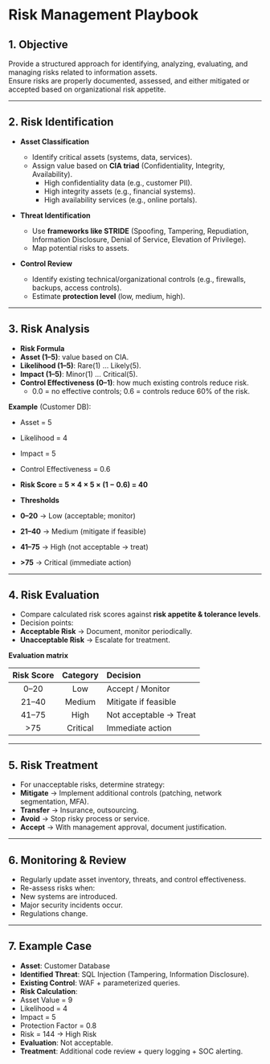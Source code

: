 # Risk Management Playbook

## 1. Objective
Provide a structured approach for identifying, analyzing, evaluating, and managing risks related to information assets.  
Ensure risks are properly documented, assessed, and either mitigated or accepted based on organizational risk appetite.

---

## 2. Risk Identification
- **Asset Classification**  
  - Identify critical assets (systems, data, services).  
  - Assign value based on **CIA triad** (Confidentiality, Integrity, Availability).  
    - High confidentiality data (e.g., customer PII).  
    - High integrity assets (e.g., financial systems).  
    - High availability services (e.g., online portals).  

- **Threat Identification**  
  - Use **frameworks like STRIDE** (Spoofing, Tampering, Repudiation, Information Disclosure, Denial of Service, Elevation of Privilege).  
  - Map potential risks to assets.  

- **Control Review**  
  - Identify existing technical/organizational controls (e.g., firewalls, backups, access controls).  
  - Estimate **protection level** (low, medium, high).  

---

## 3. Risk Analysis
- **Risk Formula**  
- **Asset (1–5)**: value based on CIA.
- **Likelihood (1–5)**: Rare(1) … Likely(5).
- **Impact (1–5)**: Minor(1) … Critical(5).
- **Control Effectiveness (0–1)**: how much existing controls reduce risk.
  - 0.0 = no effective controls; 0.6 = controls reduce 60% of the risk.

**Example** (Customer DB):
- Asset = 5  
- Likelihood = 4  
- Impact = 5  
- Control Effectiveness = 0.6  
- **Risk Score = 5 × 4 × 5 × (1 − 0.6) = 40**

- **Thresholds**  
- **0–20** → Low (acceptable; monitor)  
- **21–40** → Medium (mitigate if feasible)  
- **41–75** → High (not acceptable → treat)  
- **>75** → Critical (immediate action)

---

## 4. Risk Evaluation
- Compare calculated risk scores against **risk appetite & tolerance levels**.  
- Decision points:  
- **Acceptable Risk** → Document, monitor periodically.  
- **Unacceptable Risk** → Escalate for treatment.  


**Evaluation matrix**

| Risk Score | Category | Decision |
|:----------:|:--------:|:---------|
| 0–20       | Low      | Accept / Monitor |
| 21–40      | Medium   | Mitigate if feasible |
| 41–75      | High     | Not acceptable → Treat |
| >75        | Critical | Immediate action |

---

## 5. Risk Treatment
- For unacceptable risks, determine strategy:  
- **Mitigate** → Implement additional controls (patching, network segmentation, MFA).  
- **Transfer** → Insurance, outsourcing.  
- **Avoid** → Stop risky process or service.  
- **Accept** → With management approval, document justification.  

---

## 6. Monitoring & Review
- Regularly update asset inventory, threats, and control effectiveness.  
- Re-assess risks when:  
- New systems are introduced.  
- Major security incidents occur.  
- Regulations change.  

---

## 7. Example Case
- **Asset**: Customer Database  
- **Identified Threat**: SQL Injection (Tampering, Information Disclosure).  
- **Existing Control**: WAF + parameterized queries.  
- **Risk Calculation**:  
- Asset Value = 9  
- Likelihood = 4  
- Impact = 5  
- Protection Factor = 0.8  
- Risk = 144 → High Risk  
- **Evaluation**: Not acceptable.  
- **Treatment**: Additional code review + query logging + SOC alerting.  
